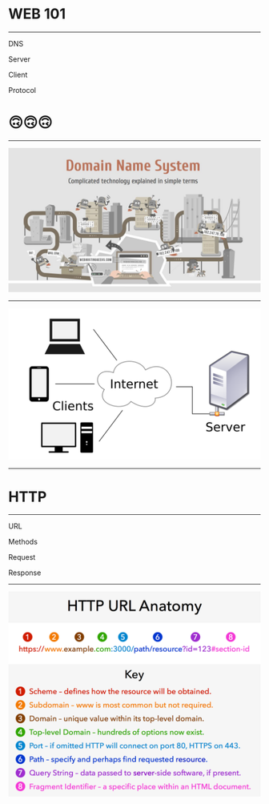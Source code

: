 # WEB 101

---

DNS

Server

Client

Protocol

# 🙃🙃🙃

---

![DNS](./images/dns.jpg)

---

![Client / Server](./images/Client-server-model.png)

---

# HTTP

---

URL

Methods

Request

Response

---

![URL](./images/url.png)

